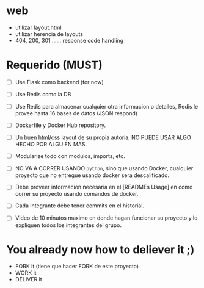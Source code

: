 # web

- utilizar layout.html
- utilizar herencia de layouts
- 404, 200, 301 ...... response code handling


# Requerido (MUST)

- [ ] Use Flask como backend (for now)
- [ ] Use Redis como la DB
- [ ] Use Redis para almacenar cualquier otra informacion o detalles, Redis le provee hasta 16 bases de datos (JSON respond)
- [ ] Dockerfile y Docker Hub repository.
- [ ] Un buen html/css layout de su propia autoria, NO PUEDE USAR ALGO HECHO POR ALGUIEN MAS.
- [ ] Modularize todo con modulos, imports, etc.
- [ ] NO VA A CORRER USANDO  `python`, sino que usando Docker, cualquier proyecto que no entregue usando docker sera descalificado.
- [ ] Debe proveer informacion necesaria en el  [READMEs Usage] en como correr su proyecto usando comandos de docker.
- [ ] Cada integrante debe tener commits en el historial.
- [ ] Video de 10 minutos maximo en donde hagan funcionar su proyecto y lo expliquen todos los integrantes del grupo.



# You already now how to deliever it ;)
- FORK it (tiene que hacer FORK de este proyecto)
- WORK it
- DELIVER it
